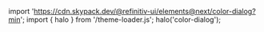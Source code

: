 <!--
type: template
name: color-dialog
-->

import 'https://cdn.skypack.dev/@refinitiv-ui/elements@next/color-dialog?min';
import { halo } from '/theme-loader.js';
halo('color-dialog');